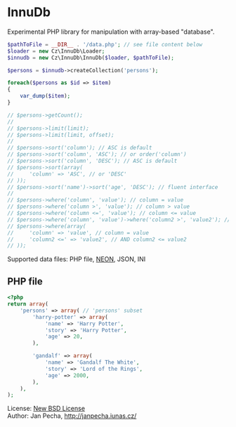 InnuDb
======

Experimental PHP library for manipulation with array-based "database".

``` php
$pathToFile = __DIR__ . '/data.php'; // see file content below
$loader = new Cz\InnuDb\Loader;
$innudb = new Cz\InnuDb\InnuDb($loader, $pathToFile);

$persons = $innudb->createCollection('persons');

foreach($persons as $id => $item)
{
	var_dump($item);
}

// $persons->getCount();
//
// $persons->limit(limit);
// $persons->limit(limit, offset);
//
// $persons->sort('column'); // ASC is default
// $persons->sort('column', 'ASC'); // or order('column')
// $persons->sort('column', 'DESC'); // ASC is default
// $persons->sort(array(
//     'column' => 'ASC', // or 'DESC'
// ));
// $persons->sort('name')->sort('age', 'DESC'); // fluent interface
//
// $persons->where('column', 'value'); // column = value
// $persons->where('column >', 'value'); // column > value
// $persons->where('column <=', 'value'); // column <= value
// $persons->where('column', 'value')->where('column2 >', 'value2'); // fluent interface: column = value AND column2 > value2
// $persons->where(array(
//     'column' => 'value', // column = value
//     'column2 <=' => 'value2', // AND column2 <= value2
// ));
```

Supported data files: PHP file, [NEON](http://ne-on.org), JSON, INI

PHP file
--------

``` php
<?php
return array(
    'persons' => array( // 'persons' subset
        'harry-potter' => array(
            'name' => 'Harry Potter',
            'story' => 'Harry Potter',
            'age' => 20,
        ),

        'gandalf' => array(
            'name' => 'Gandalf The White',
            'story' => 'Lord of the Rings',
            'age' => 2000,
        ),
    ),
);

```

License: [New BSD License](license.md)
<br>Author: Jan Pecha, http://janpecha.iunas.cz/

